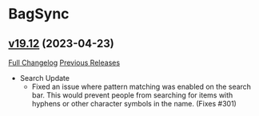 # BagSync

## [v19.12](https://github.com/Xruptor/BagSync/tree/v19.12) (2023-04-23)
[Full Changelog](https://github.com/Xruptor/BagSync/compare/v19.11...v19.12) [Previous Releases](https://github.com/Xruptor/BagSync/releases)

- Search Update  
    * Fixed an issue where pattern matching was enabled on the search bar.  This would prevent people from searching for items with hyphens or other character symbols in the name. (Fixes #301)  